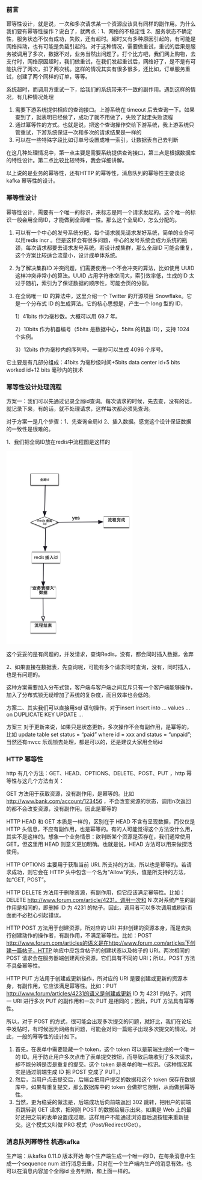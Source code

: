 ### 前言

幂等性设计，就是说，一次和多次请求某一个资源应该具有同样的副作用。为什么我们要有幂等性操作？说白了，就两点：1、网络的不稳定性  2、服务状态不确定性，服务状态不仅有成功，失败，还有超时。超时又有多种原因引起的，有可能是网络抖动，也有可能是负载引起的。对于这种情况，需要做重试，重试的后果是服务被调用了多次，数据不对，业务当然出问题了。打个比方吧，我们网上购物，去支付时，网络原因超时，我们做重试，在我们发起重试后，网络好了，是不是有可能执行了两次，扣了两次钱。这样的情况其实有很多很多，还比如，订单服务重试，创建了两个同样的订单，等等。

系统超时，而调用方重试一下，给我们的系统带来不一致的副作用。遇到这样的情况，有几种情况处理

1. 需要下游系统提供相应的查询接口。上游系统在 timeout 后去查询一下。如果查到了，就表明已经做了，成功了就不用做了，失败了就走失败流程
2. 通过幂等性的方式。也就是说，把这个查询操作交给下游系统，我上游系统只管重试，下游系统保证一次和多次的请求结果是一样的
3. 可以在一些特殊字段比如订单号设置成唯一索引，让数据表自己去判断

在这几种处理情况中，第一点主要是需要系统提供查询接口，第三点是根据数据库的特性设计。第二点比较比较特殊，我会详细讲解。

以上说的是业务的幂等性，还有HTTP 的幂等性，消息队列的幂等性主要谈论kafka 幂等性的设计。

### 幂等性设计

幂等性设计，需要有一个唯一的标识，来标志是同一个请求发起的。这个唯一的标识一般会用全局ID，才能做到全局唯一性。那么这个全局ID，怎么分配的。

1. 可以有一个中心的发号系统分配，每个请求就先请求发好系统，简单的业务可以用redis incr 。但是这样会有很多问题，中心的发号系统会成为系统的瓶颈，每次请求都要去请求发号系统。若设计成集群，那么全局ID 可能会重复，这个方案比较适合流量小，设计成单体系统。

2. 为了解决集群ID 冲突问题，们需要使用一个不会冲突的算法，比如使用 UUID 这样冲突非常小的算法。UUID 占用字符串空间大，索引效率低，生成的ID 太过于随机，索引为了保证数据的顺序性，可能会页的分裂。

3. 在全局唯一 ID 的算法中，这里介绍一个 Twitter 的开源项目 Snowflake。它是一个分布式 ID 的生成算法。它的核心思想是，产生一个 long 型的 ID，

   1）41bits 作为毫秒数。大概可以用 69.7 年。

   2）10bits 作为机器编号（5bits 是数据中心，5bits 的机器 ID），支持 1024 个实例。

   3）12bits 作为毫秒内的序列号。一毫秒可以生成 4096 个序号。

它主要是有几部分组成：41bits 为毫秒级时间+5bits data center id+5 bits worked id+12 bits 毫秒内的技术

### 幂等性设计处理流程

方案一：我们可以先通过记录全局id查询。每次请求的时候，先去查，没有的话，就记录下来，有的话，就不处理请求，这样每次都必须先查询。

对于方案一是几个步骤：1、先查询全局id     2、插入数据。感觉这个设计保证数据的一致性是很难的。

1、我们把全局ID放在redis中流程图是这样的

<img src="../images/redis-lct.png" alt="image-20240303222336902" style="zoom:50%;" />

这个妥妥的是有问题的，并发请求，查询Redis，没有，都会同时插入数据，舍弃

2、如果直接在数据表，先查询呢，可能有多个请求同时查询，没有，同时插入，也是有问题的。

这种方案需要加入分布式锁，客户端与客户端之间互斥只有一个客户端能够操作，加入了分布式锁无疑增加了系统的复杂度，而且效率也会低的。

方案二、其实我们可以直接用sql 语句操作。对于insert   insert into … values … on DUPLICATE KEY UPDATE …

方案三 对于更新来说，如果只是状态更新，多次操作不会有副作用，是幂等的，比如 update table set status = “paid” where id = xxx and status = “unpaid”;    当然还有mvcc 乐观锁去处理，都是可以的，还是建议大家用全局id

### HTTP 幂等性

http 有几个方法：GET、HEAD、OPTIONS、DELETE、POST、PUT ，http 幂等性与这几个方法有关：

GET 方法用于获取资源，没有副作用，是幂等的。比如 http://www.bank.com/account/123456 ，不会改变资源的状态，调用n次返回的都不会改变资源，没有副作用。因此是幂等的

HTTP HEAD 和 GET 本质是一样的，区别在于 HEAD 不含有呈现数据，而仅仅是 HTTP 头信息，不应有副作用，也是幂等的。有的人可能觉得这个方法没什么用，其实不是这样的。想象一个业务情景：欲判断某个资源是否存在，我们通常使用 GET，但这里用 HEAD 则意义更加明确。也就是说，HEAD 方法可以用来做探活使用。

HTTP OPTIONS 主要用于获取当前 URL 所支持的方法，所以也是幂等的。若请求成功，则它会在 HTTP 头中包含一个名为“Allow”的头，值是所支持的方法，如“GET, POST”。

HTTP DELETE 方法用于删除资源，有副作用，但它应该满足幂等性。比如：DELETE http://www.forum.com/article/4231，调用一次和 N 次对系统产生的副作用是相同的，即删掉 ID 为 4231 的帖子。因此，调用者可以多次调用或刷新页面而不必担心引起错误。

HTTP POST 方法用于创建资源，所对应的 URI 并非创建的资源本身，而是去执行创建动作的操作者，有副作用，不满足幂等性。比如：POST http://www.forum.com/articles的语义是在http://www.forum.com/articles下创建一篇帖子，HTTP 响应中应包含帖子的创建状态以及帖子的 URI。两次相同的 POST 请求会在服务器端创建两份资源，它们具有不同的 URI；所以，POST 方法不具备幂等性。

HTTP PUT 方法用于创建或更新操作，所对应的 URI 是要创建或更新的资源本身，有副作用，它应该满足幂等性。比如：PUT http://www.forum/articles/4231的语义是创建或更新 ID 为 4231 的帖子。对同一 URI 进行多次 PUT 的副作用和一次 PUT 是相同的；因此，PUT 方法具有幂等性。

所以，对于 POST 的方式，很可能会出现多次提交的问题，就好比，我们在论坛中发帖时，有时候因为网络有问题，可能会对同一篇贴子出现多次提交的情况。对此，一般的幂等性的设计如下。

1. 首先，在表单中需要隐藏一个 token，这个 token 可以是前端生成的一个唯一的 ID。用于防止用户多次点击了表单提交按钮，而导致后端收到了多次请求，却不能分辨是否是重复的提交。这个 token 是表单的唯一标识。（这种情况其实是通过前端生成 ID 把 POST 变成了 PUT。）
2. 然后，当用户点击提交后，后端会把用户提交的数据和这个 token 保存在数据库中。如果有重复提交，那么数据库中的 token 会做排它限制，从而做到幂等性。
3. 当然，更为稳妥的做法是，后端成功后向前端返回 302 跳转，把用户的前端页跳转到 GET 请求，把刚刚 POST 的数据给展示出来。如果是 Web 上的最好还把之前的表单设置成过期，这样用户不能通过浏览器后退按钮来重新提交。这个模式又叫做 PRG 模式（Post/Redirect/Get）。

### 消息队列幂等性 机遇kafka

生产端：从kafka 0.11.0 版本开始 每个生产端生成一个唯一的ID，在每条消息中生成一个sequence num 进行消息去重，只对在一个生产端内生产的消息有效。也可以在消息内容加个全局id 业务判断，和上面一样的。





